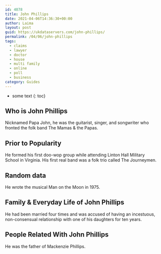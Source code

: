 ```yaml
---
id: 4078
title: John Phillips
date: 2021-04-06T14:36:30+00:00
author: Laima
layout: post
guid: https://ukdataservers.com/john-phillips/
permalink: /04/06/john-phillips
tags:
  - claims
  - lawyer
  - doctor
  - house
  - multi family
  - online
  - poll
  - business
category: Guides
---
```


* some text
{: toc}


## Who is John Phillips
                  
                  
                  
Nicknamed Papa John, he was the guitarist, singer, and songwriter who fronted the folk band The Mamas & the Papas.
                  
              
            
              
            
                
                
                
## Prior to Popularity
                  
                  
                  
He formed his first doo-wop group while attending Linton Hall Military School in Virginia. His first real band was a folk trio called The Journeymen.
                  
              
            
              
            
                
                
                
## Random data
                  
                  
                  
He wrote the musical Man on the Moon in 1975.
                  
              
            
              
            
                
                
                
## Family & Everyday Life of John Phillips
                  
                  
                  
He had been married four times and was accused of having an incestuous, non-consensual relationship with one of his daughters for ten years.
                  
              
            
              
            
                
                
                
## People Related With John Phillips
                  
                  
                  
He was the father of Mackenzie Phillips.
                  
              
            
              
            
                
              
            
              
              
            
            
              
            
          
          
          